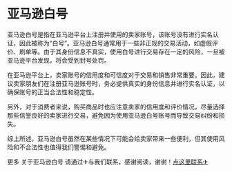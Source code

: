 # 亚马逊白号

亚马逊白号是指在亚马逊平台上注册并使用的卖家账号，该账号没有进行实名认证，因此被称为“白号”。亚马逊白号通常用于一些非正规的交易活动，如虚假评价、刷单等。由于其身份信息不真实，使用白号进行交易存在一定的风险，一旦被亚马逊平台发现，将会受到封号处罚。

在亚马逊平台上，卖家账号的信用度和可信度对于交易和销售非常重要。因此，建议卖家朋友们在注册亚马逊账号时，务必提供真实的身份信息并进行实名认证，以确保账号的正当合法性和稳定性。

另外，对于消费者来说，购买商品时也应注意卖家的信用度和评价情况，尽量选择那些信誉良好的卖家进行交易，避免因为使用亚马逊白号账号而导致交易纠纷和损失。

综上所述，亚马逊白号虽然在某些情况下可能会给卖家带来一些便利，但其使用风险和不合法性也值得我们警惕和避免。

更多 关于亚马逊白号 请通过✈与我们联系，感谢阅读，谢谢！[点这里联系✈](https://b.k02.cc)